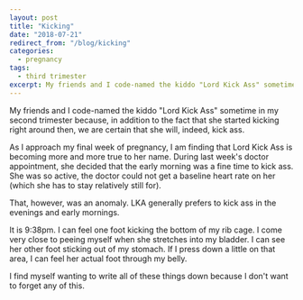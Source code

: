 ```yaml
---
layout: post
title: "Kicking"
date: "2018-07-21"
redirect_from: "/blog/kicking"
categories:
  - pregnancy
tags:
  - third trimester
excerpt: My friends and I code-named the kiddo "Lord Kick Ass" sometime in my second trimester.
---
```


My friends and I code-named the kiddo "Lord Kick Ass" sometime in my second trimester because, in addition to the fact that she started kicking right around then, we are certain that she will, indeed, kick ass.

As I approach my final week of pregnancy, I am finding that Lord Kick Ass is becoming more and more true to her name. During last week's doctor appointment, she decided that the early morning was a fine time to kick ass. She was so active, the doctor could not get a baseline heart rate on her (which she has to stay relatively still for).

That, however, was an anomaly. LKA generally prefers to kick ass in the evenings and early mornings.

It is 9:38pm. I can feel one foot kicking the bottom of my rib cage. I come very close to peeing myself when she stretches into my bladder. I can see her other foot sticking out of my stomach. If I press down a little on that area, I can feel her actual foot through my belly.

I find myself wanting to write all of these things down because I don't want to forget any of this.

